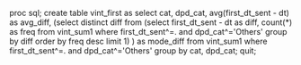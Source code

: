 proc sql;
create table vint_first as
select cat, dpd_cat, avg(first_dt_sent - dt) as avg_diff,
    (select distinct diff
    from (select first_dt_sent - dt as diff, count(*) as freq
          from vint_sum1
          where first_dt_sent^=. and dpd_cat^='Others'
          group by diff
          order by freq desc
          limit 1)
    ) as mode_diff
from vint_sum1
where first_dt_sent^=. and dpd_cat^='Others'
group by cat, dpd_cat;
quit;

